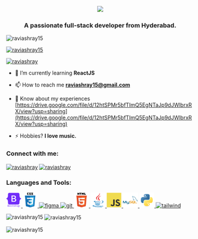 <p align="center">
  <img src="[https://readme-typing-svg.demolab.com?lines=Hey!+I+am+Ravi+Ashray+.+.+.;A+passionate+full-stack+develop+from+Hyderabad;ReactJS+%26+Tailwind+Enthusiast&center=true&vCenter=true&width=700&height=45&color=00F7EE&size=30&duration=3000](https://readme-typing-svg.demolab.com?font=Fira+Code&weight=500&size=30&duration=4000&pause=1000&color=00F7EE&center=true&vCenter=true&width=1000&lines=Hey!+I+am+Ravi+Ashray!;A+passionate+full-stack+developer+from+Hyderabad.;ReactJS+%26+Tailwind+Enthusiast)" />
</p>

<h3 align="center">A passionate full-stack developer from Hyderabad.</h3>

<p align="left"> <img src="https://komarev.com/ghpvc/?username=raviashray15&label=Profile%20views&color=0e75b6&style=flat" alt="raviashray15" /> </p>

<p align="left"> <a href="https://github.com/ryo-ma/github-profile-trophy"><img src="https://github-profile-trophy.vercel.app/?username=raviashray15" alt="raviashray15" /></a> </p>

<p align="left"> <a href="https://twitter.com/raviashray" target="blank"><img src="https://img.shields.io/twitter/follow/raviashray?logo=twitter&style=for-the-badge" alt="raviashray" /></a> </p>

- 🌱 I’m currently learning **ReactJS**

- 📫 How to reach me **raviashray15@gmail.com**

- 📄 Know about my experiences [https://drive.google.com/file/d/12htSPMr5bfTImQ5EgNTaJp9dJWlbrxRX/view?usp=sharing](https://drive.google.com/file/d/12htSPMr5bfTImQ5EgNTaJp9dJWlbrxRX/view?usp=sharing)

- ⚡ Hobbies? **I love music.**

<h3 align="left">Connect with me:</h3>
<p align="left">
<a href="https://twitter.com/raviashray" target="blank"><img align="center" src="https://raw.githubusercontent.com/rahuldkjain/github-profile-readme-generator/master/src/images/icons/Social/twitter.svg" alt="raviashray" height="30" width="40" /></a>
<a href="https://linkedin.com/in/raviashray" target="blank"><img align="center" src="https://raw.githubusercontent.com/rahuldkjain/github-profile-readme-generator/master/src/images/icons/Social/linked-in-alt.svg" alt="raviashray" height="30" width="40" /></a>
</p>

<h3 align="left">Languages and Tools:</h3>
<p align="left"> <a href="https://getbootstrap.com" target="_blank" rel="noreferrer"> <img src="https://raw.githubusercontent.com/devicons/devicon/master/icons/bootstrap/bootstrap-plain-wordmark.svg" alt="bootstrap" width="40" height="40"/> </a> <a href="https://www.w3schools.com/css/" target="_blank" rel="noreferrer"> <img src="https://raw.githubusercontent.com/devicons/devicon/master/icons/css3/css3-original-wordmark.svg" alt="css3" width="40" height="40"/> </a> <a href="https://www.figma.com/" target="_blank" rel="noreferrer"> <img src="https://www.vectorlogo.zone/logos/figma/figma-icon.svg" alt="figma" width="40" height="40"/> </a> <a href="https://git-scm.com/" target="_blank" rel="noreferrer"> <img src="https://www.vectorlogo.zone/logos/git-scm/git-scm-icon.svg" alt="git" width="40" height="40"/> </a> <a href="https://www.w3.org/html/" target="_blank" rel="noreferrer"> <img src="https://raw.githubusercontent.com/devicons/devicon/master/icons/html5/html5-original-wordmark.svg" alt="html5" width="40" height="40"/> </a> <a href="https://www.java.com" target="_blank" rel="noreferrer"> <img src="https://raw.githubusercontent.com/devicons/devicon/master/icons/java/java-original.svg" alt="java" width="40" height="40"/> </a> <a href="https://developer.mozilla.org/en-US/docs/Web/JavaScript" target="_blank" rel="noreferrer"> <img src="https://raw.githubusercontent.com/devicons/devicon/master/icons/javascript/javascript-original.svg" alt="javascript" width="40" height="40"/> </a> <a href="https://www.mysql.com/" target="_blank" rel="noreferrer"> <img src="https://raw.githubusercontent.com/devicons/devicon/master/icons/mysql/mysql-original-wordmark.svg" alt="mysql" width="40" height="40"/> </a> <a href="https://www.python.org" target="_blank" rel="noreferrer"> <img src="https://raw.githubusercontent.com/devicons/devicon/master/icons/python/python-original.svg" alt="python" width="40" height="40"/> </a> <a href="https://tailwindcss.com/" target="_blank" rel="noreferrer"> <img src="https://www.vectorlogo.zone/logos/tailwindcss/tailwindcss-icon.svg" alt="tailwind" width="40" height="40"/> </a> </p>

<p><img align="left" src="https://github-readme-stats.vercel.app/api/top-langs?username=raviashray15&show_icons=true&locale=en&layout=compact" alt="raviashray15" /></p>

<p>&nbsp;<img align="center" src="https://github-readme-stats.vercel.app/api?username=raviashray15&show_icons=true&locale=en" alt="raviashray15" /></p>

<p><img align="center" src="https://github-readme-streak-stats.herokuapp.com/?user=raviashray15&" alt="raviashray15" /></p>
